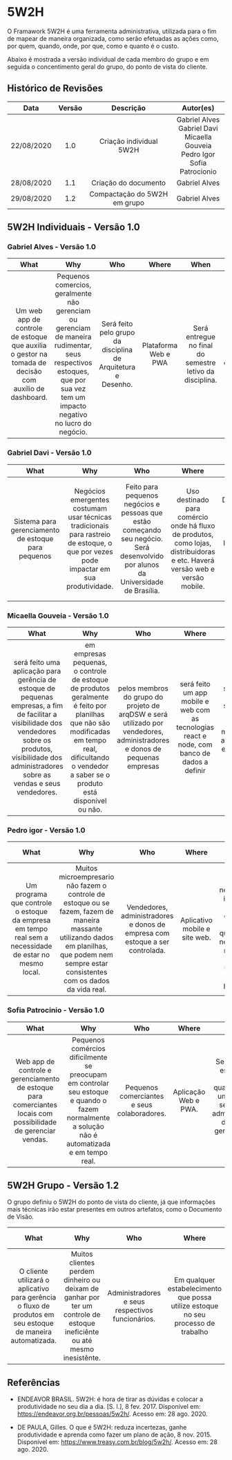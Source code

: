 # 5W2H

O Framawork 5W2H é uma ferramenta administrativa, utilizada para o fim de mapear de maneira organizada, como serão efetuadas as ações como, por quem, quando, onde, por que, como e quanto é o custo.

Abaixo é mostrada a versão individual de cada membro do grupo e em seguida o concentimento geral do grupo, do ponto de vista do cliente.

## Histórico de Revisões

|    Data    | Versão |         Descrição         |           Autor(es)            |
| :--------: | :----: | :-----------------------: | :----------------------------: |
| 22/08/2020 |  1.0   |  Criação individual 5W2H  | Gabriel Alves<br>Gabriel Davi<br>Micaella Gouveia<br>Pedro Igor<br>Sofia Patrocionio |
| 28/08/2020 |  1.1   |  Criação do documento  | Gabriel Alves | 
| 29/08/2020 |  1.2   |  Compactação do 5W2H em grupo | Gabriel Alves |


## 5W2H Individuais - Versão 1.0

### Gabriel Alves - Versão 1.0

| What | Why | Who | Where | When | How | How Much|
| :---:| :---:| :---:| :---:| :---:| :---:| :---:|
| Um web app de controle de estoque que auxilia o gestor na tomada de decisão com auxílio de dashboard. | Pequenos comercios, geralmente não gerenciam ou gerenciam de maneira rudimentar, seus respectivos estoques, que por sua vez tem um impacto negativo no lucro do negócio. | Será feito pelo grupo da disciplina de Arquitetura e Desenho. | Plataforma Web e PWA | Será entregue no final do semestre letivo da disciplina. | Através do navegador e dispositívos mobile. | Para os usuários inicialmente gratuito, e para o desenvolvimento possíveis custos de host dos serviços. |

### Gabriel Davi - Versão 1.0

| What | Why | Who | Where | When | How | How Much|
| :---:| :---:| :---:| :---:| :---:| :---:| :---:|
|Sistema para gerenciamento de estoque para pequenos|Negócios emergentes costumam usar técnicas tradicionais para rastreio de estoque, o que por vezes pode impactar em sua produtividade. |Feito para pequenos negócios e pessoas que estão começando seu negócio. Será desenvolvido por alunos da Universidade de Brasília. |Uso destinado para comércio onde há fluxo de produtos, como lojas, distribuidoras e etc. Haverá versão web e versão mobile.|Desenvolvimento previsto para o segundo semestre de 2020. Seu lançamento está previsto para o primeiro semestre de 2021. |Utilizaremos ferramentas de desenvolvimento web, mobile e para api utilizaremos o rest. |Seu custo será variável, contabilizado de acordo com o número de funcionários que serão cadastrados na aplicação e o tamanho do estoque que será administrado. |

### Micaella Gouveia - Versão 1.0

| What | Why | Who | Where | When | How | How Much|
| :---:| :---:| :---:| :---:| :---:| :---:| :---:|
| será feito uma aplicação para gerência de estoque de pequenas empresas, a fim de facilitar a visibilidade dos vendedores sobre os produtos, visibilidade dos administradores sobre as vendas e seus vendedores. | em empresas pequenas, o controle de estoque de produtos geralmente é feito por planilhas que não são modificadas em tempo real, dificultando o vendedor a saber se o produto está disponível ou não. | pelos membros do grupo do projeto de arqDSW e será utilizado por vendedores, administradores e donos de pequenas empresas | será feito um app mobile e web com as tecnologias react e node, com banco de dados a definir | será feito no 2o semestre de 2020 pela matéria de arquitetura e desenho de software | o aplicativo funcionará como um visualizador de estoque, além de gestão do estoque, em que o vendedor poderá remover itens do estoque assim que são vendidos. | para desenvolver, pretendemos utilizar plataformas open source, porém podem existir custos de hospedagem de banco de serviços. Para o cliente, será um aplicativo grátis. |

### Pedro igor - Versão 1.0

| What | Why | Who | Where | When | How | How Much|
| :---:| :---:| :---:| :---:| :---:| :---:| :---:|
| Um programa que controle o estoque da empresa em tempo real sem a necessidade de estar no mesmo local. | Muitos microempresario não fazem o controle de estoque ou se fazem, fazem de maneira massante utilizando dados em planilhas, que podem nem sempre estar consistentes com os dados da vida real. | Vendedores, administradores e donos de empresa com estoque a ser controlada. | Aplicativo mobile e site web. | Quando for necessario informar que há estoque novo e quando for necessario remover uma unidade de um produto. | Utilizando métodos de gestão de projeto e tecnologias de software. | Não haverá custo para o cliente. |

### Sofia Patrocinio - Versão 1.0

| What | Why | Who | Where | When | How | How Much|
| :---:| :---:| :---:| :---:| :---:| :---:| :---:|
| Web app de controle e gerenciamento de estoque para comerciantes locais com possibilidade de gerenciar vendas. | Pequenos comércios dificilmente se preocupam em controlar seu estoque e quando o fazem normalmente a solução não é automatizada e em tempo real. | Pequenos comerciantes e seus colaboradores. | Aplicação Web e PWA. | Sempre que o estoque for reposto, quando efetuar uma venda e sempre que administradores desejarem gerenciar seus dados. | Através do navegador, efetuando vendas, adicionadno estoque e colaboradores. | A aplicação cobrará cstos mensais referentes a manutenção do servidor e serviços de host. |


## 5W2H Grupo - Versão 1.2

O grupo definiu o 5W2H do ponto de vista do cliente, já que informações mais técnicas irão estar presentes em outros artefatos, como o Documento de Visão.

| What | Why | Who | Where | When | How | How Much|
| :---:| :---:| :---:| :---:| :---:| :---:| :---:|
| O cliente utilizará o aplicativo para gerência o fluxo de produtos em seu estoque de maneira automatizada. | Muitos clientes perdem dinheiro ou deixam de ganhar por ter um controle de estoque ineficiênte ou até mesmo inesistênte. | Administradores e seus respectivos funcionários. | Em qualquer estabelecimento que possa utilize estoque no seu processo de trabalho | Será possível acesso 24 horas por dia, 7 dias por semana, salvo em condições de manutenção programada. | Poderá ser acessado em dispositivos eletrônicos com acesso a internet. Como smartphones e computadores. | Versão básica, gratuita. Versão Pro, paga. |

## Referências

- ENDEAVOR BRASIL. 5W2H: é hora de tirar as dúvidas e colocar a produtividade no seu dia a dia. [S. l.], 8 fev. 2017. Disponível em: https://endeavor.org.br/pessoas/5w2h/. Acesso em: 28 ago. 2020.

- DE PAULA, Gilles. O que é 5W2H: reduza incertezas, ganhe produtividade e aprenda como fazer um plano de ação, 8 nov. 2015. Disponível em: https://www.treasy.com.br/blog/5w2h/. Acesso em: 28 ago. 2020.